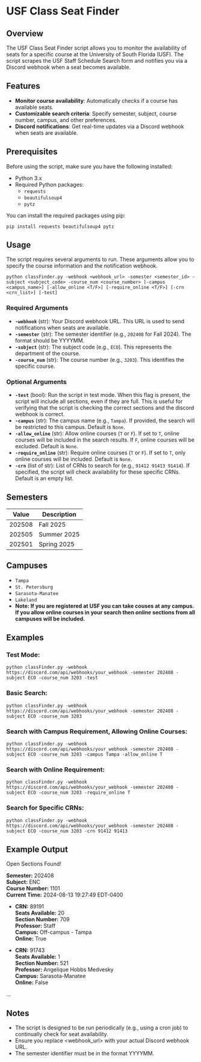 
# USF Class Seat Finder

## Overview
The USF Class Seat Finder script allows you to monitor the availability of seats for a specific course at the University of South Florida (USF). The script scrapes the USF Staff Schedule Search form and notifies you via a Discord webhook when a seat becomes available.

## Features

-   **Monitor course availability**: Automatically checks if a course has available seats.
-   **Customizable search criteria**: Specify semester, subject, course number, campus, and other preferences.
-   **Discord notifications**: Get real-time updates via a Discord webhook when seats are available.

## Prerequisites

Before using the script, make sure you have the following installed:

-   Python 3.x
-   Required Python packages:
    -   `requests`
    -   `beautifulsoup4`
    -   `pytz`

You can install the required packages using pip:

`pip install requests beautifulsoup4 pytz` 

## Usage

The script requires several arguments to run. These arguments allow you to specify the course information and the notification webhook.

`python classFinder.py -webhook <webhook_url> -semester <semester_id> -subject <subject_code> -course_num <course_number> [-campus <campus_name>] [-allow_online <T/F>] [-require_online <T/F>] [-crn <crn_list>] [-test]`

### Required Arguments

-   **`-webhook`** (str): Your Discord webhook URL. This URL is used to send notifications when seats are available.
-   **`-semester`** (str): The semester identifier (e.g., `202408` for Fall 2024). The format should be YYYYMM.
-   **`-subject`** (str): The subject code (e.g., `ECO`). This represents the department of the course.
-   **`-course_num`** (str): The course number (e.g., `3203`). This identifies the specific course.

### Optional Arguments

-   **`-test`** (bool): Run the script in test mode. When this flag is present, the script will include all sections, even if they are full. This is useful for verifying that the script is checking the correct sections and the discord webhook is correct.
-   **`-campus`** (str): The campus name (e.g., `Tampa`). If provided, the search will be restricted to this campus. Default is `None`.
-   **`-allow_online`** (str): Allow online courses (`T` or `F`). If set to `T`, online courses will be included in the search results. If `F`, online courses will be excluded. Default is `None`.
-   **`-require_online`** (str): Require online courses (`T` or `F`). If set to `T`, only online courses will be included. Default is `None`.
-   **`-crn`** (list of str): List of CRNs to search for (e.g., `91412 91413 91414`). If specified, the script will check availability for these specific CRNs. Default is an empty list.

## Semesters

| Value   | Description  |
|---------|--------------|
| 202508  | Fall 2025    |
| 202505  | Summer 2025  |
| 202501  | Spring 2025  |

## Campuses

 - `Tampa`
 - `St. Petersburg`
 - `Sarasota-Manatee`
 - `Lakeland`
 - **Note: If you are registered at USF you can take couses at any campus. If you allow online courses in your search then *online* sections from all campuses will be included.**
   

## Examples


### Test Mode: 

`python classFinder.py -webhook https://discord.com/api/webhooks/your_webhook -semester 202408 -subject ECO -course_num 3203 -test`

### Basic Search:

`python classFinder.py -webhook https://discord.com/api/webhooks/your_webhook -semester 202408 -subject ECO -course_num 3203`

### Search with Campus Requirement, Allowing Online Courses:

`python classFinder.py -webhook https://discord.com/api/webhooks/your_webhook -semester 202408 -subject ECO -course_num 3203 -campus Tampa -allow_online T`

### Search with Online Requirement:

`python classFinder.py -webhook https://discord.com/api/webhooks/your_webhook -semester 202408 -subject ECO -course_num 3203 -require_online T`

### Search for Specific CRNs:

`python classFinder.py -webhook https://discord.com/api/webhooks/your_webhook -semester 202408 -subject ECO -course_num 3203 -crn 91412 91413`

## Example Output

Open Sections Found!

**Semester:** 202408  
**Subject:** ENC  
**Course Number:** 1101  
**Current Time:** 2024-08-13 19:27:49 EDT-0400

- **CRN:** 89191  
  **Seats Available:** 20  
  **Section Number:** 709  
  **Professor:** Staff  
  **Campus:** Off-campus - Tampa  
  **Online:** True

- **CRN:** 91743  
  **Seats Available:** 1  
  **Section Number:** 521  
  **Professor:** Angelique Hobbs Medvesky  
  **Campus:** Sarasota-Manatee  
  **Online:** False

...

## Notes

-   The script is designed to be run periodically (e.g., using a cron job) to continually check for seat availability.
-   Ensure you replace <webhook_url> with your actual Discord webhook URL.
-   The semester identifier must be in the format YYYYMM.
